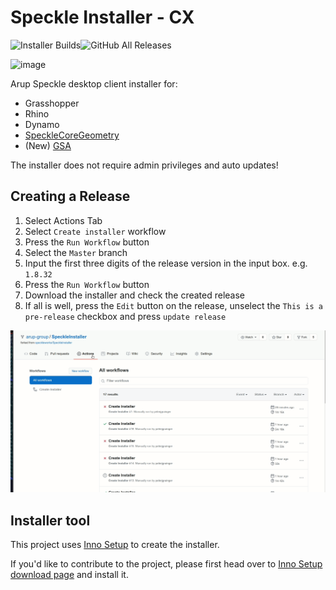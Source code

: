 # Speckle Installer - CX

![Installer Builds](https://img.shields.io/github/workflow/status/arup-group/speckleinstaller/Create%20Installer)![GitHub All Releases](https://img.shields.io/github/downloads/arup-group/speckleinstaller/total)

![image](https://user-images.githubusercontent.com/2679513/48942587-fba54a00-ef17-11e8-8708-65f6be50ebe0.png) 

Arup Speckle desktop client installer for:

- Grasshopper
- Rhino
- Dynamo
- [SpeckleCoreGeometry](https://github.com/speckleworks/SpeckleCoreGeometry)
- (New) [GSA](https://github.com/arup-group/SpeckleGSA)

The installer does not require admin privileges and auto updates!

## Creating a Release

1. Select Actions Tab
2. Select `Create installer` workflow
3. Press the `Run Workflow` button
4. Select the `Master` branch
5. Input the first three digits of the release version in the input box. e.g. `1.8.32`
6. Press the `Run Workflow` button
7. Download the installer and check the created release
8. If all is well, press the `Edit` button on the release, unselect the `This is a pre-release` checkbox and press `update release`

![gif on how to create a release](https://raw.githubusercontent.com/arup-group/SpeckleInstaller/master/Docs/how-to-make-a-release.gif)

## Installer tool
This project uses [Inno Setup](http://www.jrsoftware.org/) to create the installer.

If you'd like to contribute to the project, please first head over to [Inno Setup download page](http://www.jrsoftware.org/isdl.php) and install it. 
